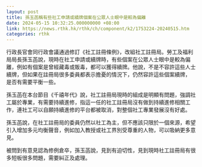 ```yaml
---
layout: post
title: 孫玉菡稱有些社工申請或續牌個案在公眾人士眼中是較為偏離
date: 2024-05-15 10:32:25.000000000 +08:00
link: https://news.rthk.hk/rthk/ch/component/k2/1753224-20240515.htm
categories: rthk
---
```


行政長官會同行政會議通過修訂《社工註冊條例》，改組社工註冊局。勞工及福利局局長孫玉菡說，現時在社工申請或續牌時，有些個案在公眾人士眼中是較為偏離，例如有個案是曾經藏毒或販毒，都可以獲得續牌。他說，不是不容許這些人士續牌，但如果在註冊局很多委員都表示擔憂的情況下，仍然容許這些個案續牌， 是否有需要平衡一些。

孫玉菡在本台節目《千禧年代》說，社工註冊局現時的組成是明顯有問題，強調社工屬於專業，有需要持續進修，指這一任的社工註冊局沒有做到持續進修相關工作，連社工可以自願持續進修的平台都被取消，對整個社工專業發展沒有好處。

孫玉菡說，在社工註冊局的委員仍然以社工為主，但不應該只限於一個來源，希望引入增加多元均衡聲音，例如加入教授或社工界別受尊重的人物，可以吸納更多意見。

被問到有意見認為修例倉卒，孫玉菡說，見到有迫切性，見到現時社工註冊局有很多短板很多問題，需要糾正及處理。

